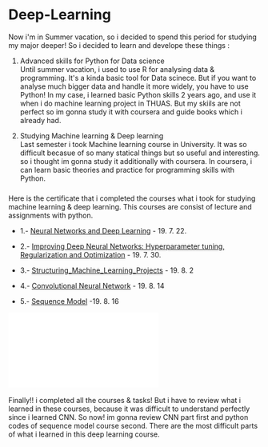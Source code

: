 # Deep-Learning

Now i'm in Summer vacation, so i decided to spend this period for studying my major deeper!
So i decided to learn and develope these things :

 1) Advanced skills for Python for Data science</br>
  Until summer vacation, i used to use R for analysing data & programming. It's a kinda basic tool for Data scinece. But if you want to    analyse much bigger data and handle it more widely, you have to use Python! 
  In my case, i learned basic Python skills 2 years ago, and use it when i do machine learning project in THUAS. But my skiils are not perfect so im gonna study it with coursera and guide books which i already had. 

 2) Studying Machine learning & Deep learning</br>
  Last semester i took Machine learning course in University. It was so difficult becasue of so many statical things but so useful and interesting. so i thought im gonna study it additionally with coursera. In coursera, i can learn basic theories and practice for programming skills with Python.
  

###
Here is the certificate that i completed the courses what i took for studying machine learning & deep learning. This courses are consist of lecture and assignments with python.</br>

* 1.- [Neural Networks and Deep Learning](Neural_Networks_and_Deep_Learning.pdf) - 19. 7. 22.

* 2.- [Improving Deep Neural Networks: Hyperparameter tuning, Regularization and Optimization](Coursera_Improving_Deep_Neural_Networks.pdf) - 19. 7. 30.

* 3.- [Structuring_Machine_Learning_Projects](Coursera_Structuring_Machine_Learning_Projects.pdf) - 19. 8. 2

* 4.- [Convolutional Neural Network](Coursera_convolutional_neural_network.pdf) - 19. 8. 14

* 5.- [Sequence Model](Coursera_sequence_model.pdf) -19. 8. 16

![Deep learning](Coursera_deep_learning.pdf)

Finally!! i completed all the courses & tasks! 
But i have to review what i learned in these courses, because it was difficult to understand perfectly since i learned CNN.
So now! im gonna review CNN part first and python codes of sequence model course second. 
There are the most difficult parts of what i learned in this deep learning course.






                

